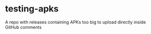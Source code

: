 # testing-apks
A repo with releases containing APKs too big to upload directly inside GitHub comments
